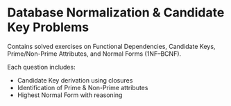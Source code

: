 # Database Normalization & Candidate Key Problems

Contains solved exercises on Functional Dependencies, Candidate Keys, Prime/Non-Prime Attributes, and Normal Forms (1NF–BCNF).

Each question includes:

- Candidate Key derivation using closures  
- Identification of Prime & Non-Prime attributes  
- Highest Normal Form with reasoning
